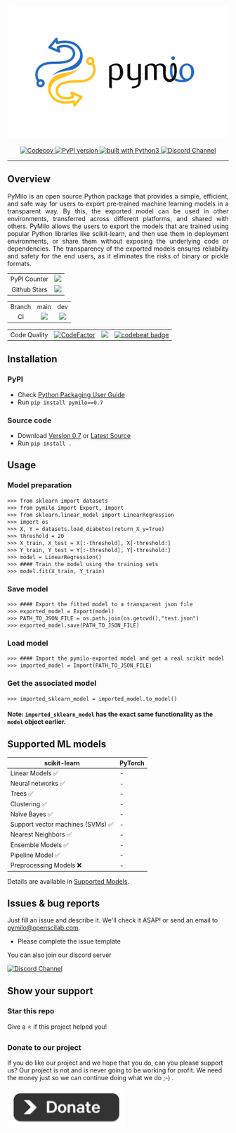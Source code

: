 <div align="center">
    <img src="https://github.com/openscilab/pymilo/raw/main/otherfiles/logo.png" width="500" height="300">
    <br/>
    <br/>
    <a href="https://codecov.io/gh/openscilab/pymilo">
        <img src="https://codecov.io/gh/openscilab/pymilo/branch/main/graph/badge.svg" alt="Codecov"/>
    </a>
    <a href="https://badge.fury.io/py/pymilo">
        <img src="https://badge.fury.io/py/pymilo.svg" alt="PyPI version" height="18">
    </a>
    <a href="https://www.python.org/">
        <img src="https://img.shields.io/badge/built%20with-Python3-green.svg" alt="built with Python3">
    </a>
    <a href="https://discord.gg/mtuMS8AjDS">
        <img src="https://img.shields.io/discord/1064533716615049236.svg" alt="Discord Channel">
    </a>
</div>

----------

## Overview
<p align="justify">
PyMilo is an open source Python package that provides a simple, efficient, and safe way for users to export pre-trained machine learning models in a transparent way. By this, the exported model can be used in other environments, transferred across different platforms, and shared with others. PyMilo allows the users to export the models that are trained using popular Python libraries like scikit-learn, and then use them in deployment environments, or share them without exposing the underlying code or dependencies. The transparency of the exported models ensures reliability and safety for the end users, as it eliminates the risks of binary or pickle formats.
</p>
<table>
    <tr>
        <td align="center">PyPI Counter</td>
        <td align="center">
            <a href="http://pepy.tech/project/pymilo">
                <img src="http://pepy.tech/badge/pymilo">
            </a>
        </td>
    </tr>
    <tr>
        <td align="center">Github Stars</td>
        <td align="center">
            <a href="https://github.com/openscilab/pymilo">
                <img src="https://img.shields.io/github/stars/openscilab/pymilo.svg?style=social&label=Stars">
            </a>
        </td>
    </tr>
</table>
<table>
    <tr> 
        <td align="center">Branch</td>
        <td align="center">main</td>
        <td align="center">dev</td>
    </tr>
    <tr>
        <td align="center">CI</td>
        <td align="center">
            <img src="https://github.com/openscilab/pymilo/actions/workflows/test.yml/badge.svg?branch=main">
        </td>
        <td align="center">
            <img src="https://github.com/openscilab/pymilo/actions/workflows/test.yml/badge.svg?branch=dev">
            </td>
    </tr>
</table>

<table>
	<tr> 
		<td align="center">Code Quality</td>
		<td align="center"><a href="https://www.codefactor.io/repository/github/openscilab/pymilo"><img src="https://www.codefactor.io/repository/github/openscilab/pymilo/badge" alt="CodeFactor" /></a></td>
		<td align="center"><a href="https://app.codacy.com/gh/openscilab/pymilo/dashboard?utm_source=gh&utm_medium=referral&utm_content=&utm_campaign=Badge_grade"><img src="https://app.codacy.com/project/badge/Grade/9eeec99ed11f4d9b86af36dc90f5f753"></a></td>
		<td align="center"><a href="https://codebeat.co/projects/github-com-openscilab-pymilo-dev"><img alt="codebeat badge" src="https://codebeat.co/badges/1259254f-39fc-4491-8469-17d8a43b6697" /></a></td>
	</tr>
</table>


## Installation

### PyPI

- Check [Python Packaging User Guide](https://packaging.python.org/installing/)
- Run `pip install pymilo==0.7`
### Source code
- Download [Version 0.7](https://github.com/openscilab/pymilo/archive/v0.7.zip) or [Latest Source](https://github.com/openscilab/pymilo/archive/dev.zip)
- Run `pip install .`

## Usage
### Model preparation 
```pycon
>>> from sklearn import datasets
>>> from pymilo import Export, Import
>>> from sklearn.linear_model import LinearRegression
>>> import os
>>> X, Y = datasets.load_diabetes(return_X_y=True)
>>> threshold = 20
>>> X_train, X_test = X[:-threshold], X[-threshold:]
>>> Y_train, Y_test = Y[:-threshold], Y[-threshold:]
>>> model = LinearRegression()
>>> #### Train the model using the training sets
>>> model.fit(X_train, Y_train)
```
### Save model 
```pycon
>>> #### Export the fitted model to a transparent json file
>>> exported_model = Export(model)
>>> PATH_TO_JSON_FILE = os.path.join(os.getcwd(),"test.json")
>>> exported_model.save(PATH_TO_JSON_FILE)
```
### Load model
```pycon
>>> #### Import the pymilo-exported model and get a real scikit model
>>> imported_model = Import(PATH_TO_JSON_FILE)
```
### Get the associated model
```pycon 
>>> imported_sklearn_model = imported_model.to_model()
```
#### Note: `imported_sklearn_model` has the **exact same** functionality as the `model` object earlier.

## Supported ML models
| scikit-learn | PyTorch | 
| ---------------- | ---------------- | 
| Linear Models &#x2705; | - | 
| Neural networks &#x2705; | -  | 
| Trees &#x2705; | -  | 
| Clustering &#x2705; | -  | 
| Naïve Bayes &#x2705; | -  | 
| Support vector machines (SVMs) &#x2705; | -  | 
| Nearest Neighbors &#x2705; | -  |  
| Ensemble Models &#x2705; | - | 
| Pipeline Model &#x2705; | - |
| Preprocessing Models &#x274C; | - |

Details are available in [Supported Models](https://github.com/openscilab/pymilo/blob/main/SUPPORTED_MODELS.md).

## Issues & bug reports

Just fill an issue and describe it. We'll check it ASAP! or send an email to [pymilo@openscilab.com](mailto:pymilo@openscilab.com "pymilo@openscilab.com"). 

- Please complete the issue template
 
You can also join our discord server

<a href="https://discord.gg/mtuMS8AjDS">
  <img src="https://img.shields.io/discord/1064533716615049236.svg?style=for-the-badge" alt="Discord Channel">
</a>


## Show your support


### Star this repo

Give a ⭐️ if this project helped you!

### Donate to our project
If you do like our project and we hope that you do, can you please support us? Our project is not and is never going to be working for profit. We need the money just so we can continue doing what we do ;-) .			

<a href="https://openscilab.com/#donation" target="_blank"><img src="https://github.com/openscilab/pymilo/raw/main/otherfiles/donation.png" height="90px" width="270px" alt="PyMilo Donation"></a>